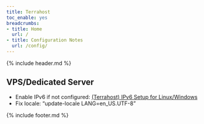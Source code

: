 ```yaml
---
title: Terrahost
toc_enable: yes
breadcrumbs:
- title: Home
  url: /
- title: Configuration Notes
  url: /config/
---
```

{% include header.md %}

## VPS/Dedicated Server

- Enable IPv6 if not configured: [\(Terrahost\) IPv6 Setup for Linux/Windows](http://docs.terrahost.no/nettverk/ipv6-setup)
- Fix locale: “update-locale LANG=en\_US.UTF-8”

{% include footer.md %}
